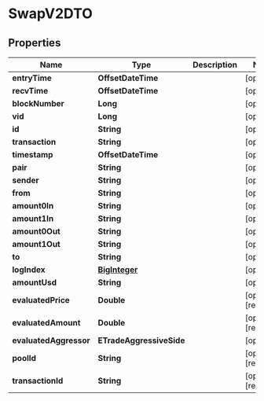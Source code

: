 

# SwapV2DTO


## Properties

| Name | Type | Description | Notes |
|------------ | ------------- | ------------- | -------------|
|**entryTime** | **OffsetDateTime** |  |  [optional] |
|**recvTime** | **OffsetDateTime** |  |  [optional] |
|**blockNumber** | **Long** |  |  [optional] |
|**vid** | **Long** |  |  [optional] |
|**id** | **String** |  |  [optional] |
|**transaction** | **String** |  |  [optional] |
|**timestamp** | **OffsetDateTime** |  |  [optional] |
|**pair** | **String** |  |  [optional] |
|**sender** | **String** |  |  [optional] |
|**from** | **String** |  |  [optional] |
|**amount0In** | **String** |  |  [optional] |
|**amount1In** | **String** |  |  [optional] |
|**amount0Out** | **String** |  |  [optional] |
|**amount1Out** | **String** |  |  [optional] |
|**to** | **String** |  |  [optional] |
|**logIndex** | [**BigInteger**](BigInteger.md) |  |  [optional] |
|**amountUsd** | **String** |  |  [optional] |
|**evaluatedPrice** | **Double** |  |  [optional] [readonly] |
|**evaluatedAmount** | **Double** |  |  [optional] [readonly] |
|**evaluatedAggressor** | **ETradeAggressiveSide** |  |  [optional] |
|**poolId** | **String** |  |  [optional] [readonly] |
|**transactionId** | **String** |  |  [optional] [readonly] |



